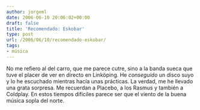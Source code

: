 ```yaml
---
author: jorgeml
date: 2006-06-10 20:06:02+00:00
draft: false
title: 'Recomendado: Eskobar'
type: post
url: /2006/06/10/recomendado-eskobar/
tags:
- música
---
```


No me refiero al del carro, que me parece cutre, sino a la banda sueca que tuve el placer de ver en directo en Linköping. He _conseguido_ un disco suyo y lo he escuchado mientras hacía unas prácticas. La verdad, me he llevado una grata sorpresa. Me recuerdan a Placebo, a los Rasmus y también a Coldplay. En estos tiempos difíciles parece ser que el viento de la buena música sopla del norte.
